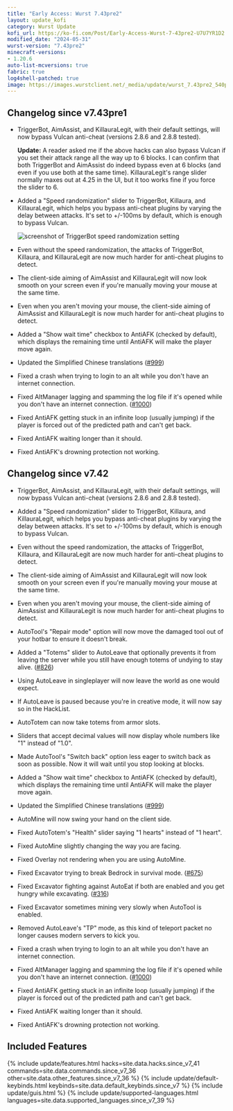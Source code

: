 ```yaml
---
title: "Early Access: Wurst 7.43pre2"
layout: update_kofi
category: Wurst Update
kofi_url: https://ko-fi.com/Post/Early-Access-Wurst-7-43pre2-U7U7YR1D2
modified_date: "2024-05-31"
wurst-version: "7.43pre2"
minecraft-versions:
- 1.20.6
auto-list-mcversions: true
fabric: true
log4shell-patched: true
image: https://images.wurstclient.net/_media/update/wurst_7.43pre2_540p.webp
---
```

## Changelog since v7.43pre1

- TriggerBot, AimAssist, and KillauraLegit, with their default settings, will now bypass Vulcan anti-cheat (versions 2.8.6 and 2.8.8 tested).

  **Update:** A reader asked me if the above hacks can also bypass Vulcan if you set their attack range all the way up to 6 blocks. I can confirm that both TriggerBot and AimAssist do indeed bypass even at 6 blocks (and even if you use both at the same time). KillauraLegit's range slider normally maxes out at 4.25 in the UI, but it too works fine if you force the slider to 6.

- Added a "Speed randomization" slider to TriggerBot, Killaura, and KillauraLegit, which helps you bypass anti-cheat plugins by varying the delay between attacks. It's set to +/-100ms by default, which is enough to bypass Vulcan.

  ![screenshot of TriggerBot speed randomization setting](https://github.com/Wurst-Imperium/Wurst7/assets/10100202/b68d1d56-a863-4aa2-b416-16f152053a03)

- Even without the speed randomization, the attacks of TriggerBot, Killaura, and KillauraLegit are now much harder for anti-cheat plugins to detect.

- The client-side aiming of AimAssist and KillauraLegit will now look smooth on your screen even if you're manually moving your mouse at the same time.

- Even when you aren't moving your mouse, the client-side aiming of AimAssist and KillauraLegit is now much harder for anti-cheat plugins to detect.

- Added a "Show wait time" checkbox to AntiAFK (checked by default), which displays the remaining time until AntiAFK will make the player move again.

- Updated the Simplified Chinese translations ([#999](https://github.com/Wurst-Imperium/Wurst7/pull/999))

- Fixed a crash when trying to login to an alt while you don't have an internet connection.

- Fixed AltManager lagging and spamming the log file if it's opened while you don't have an internet connection. ([#1000](https://github.com/Wurst-Imperium/Wurst7/issues/1000))

- Fixed AntiAFK getting stuck in an infinite loop (usually jumping) if the player is forced out of the predicted path and can't get back.

- Fixed AntiAFK waiting longer than it should.

- Fixed AntiAFK's drowning protection not working.

## Changelog since v7.42

- TriggerBot, AimAssist, and KillauraLegit, with their default settings, will now bypass Vulcan anti-cheat (versions 2.8.6 and 2.8.8 tested).

- Added a "Speed randomization" slider to TriggerBot, Killaura, and KillauraLegit, which helps you bypass anti-cheat plugins by varying the delay between attacks. It's set to +/-100ms by default, which is enough to bypass Vulcan.

- Even without the speed randomization, the attacks of TriggerBot, Killaura, and KillauraLegit are now much harder for anti-cheat plugins to detect.

- The client-side aiming of AimAssist and KillauraLegit will now look smooth on your screen even if you're manually moving your mouse at the same time.

- Even when you aren't moving your mouse, the client-side aiming of AimAssist and KillauraLegit is now much harder for anti-cheat plugins to detect.

- AutoTool's "Repair mode" option will now move the damaged tool out of your hotbar to ensure it doesn't break.

- Added a "Totems" slider to AutoLeave that optionally prevents it from leaving the server while you still have enough totems of undying to stay alive. ([#826](https://github.com/Wurst-Imperium/Wurst7/pull/826))

- Using AutoLeave in singleplayer will now leave the world as one would expect.

- If AutoLeave is paused because you're in creative mode, it will now say so in the HackList.

- AutoTotem can now take totems from armor slots.

- Sliders that accept decimal values will now display whole numbers like "1" instead of "1.0".

- Made AutoTool's "Switch back" option less eager to switch back as soon as possible. Now it will wait until you stop looking at blocks.

- Added a "Show wait time" checkbox to AntiAFK (checked by default), which displays the remaining time until AntiAFK will make the player move again.

- Updated the Simplified Chinese translations ([#999](https://github.com/Wurst-Imperium/Wurst7/pull/999))

- AutoMine will now swing your hand on the client side.

- Fixed AutoTotem's "Health" slider saying "1 hearts" instead of "1 heart".

- Fixed AutoMine slightly changing the way you are facing.

- Fixed Overlay not rendering when you are using AutoMine.

- Fixed Excavator trying to break Bedrock in survival mode. ([#675](https://github.com/Wurst-Imperium/Wurst7/issues/675))

- Fixed Excavator fighting against AutoEat if both are enabled and you get hungry while excavating. ([#316](https://github.com/Wurst-Imperium/Wurst7/issues/316))

- Fixed Excavator sometimes mining very slowly when AutoTool is enabled.

- Removed AutoLeave's "TP" mode, as this kind of teleport packet no longer causes modern servers to kick you.

- Fixed a crash when trying to login to an alt while you don't have an internet connection.

- Fixed AltManager lagging and spamming the log file if it's opened while you don't have an internet connection. ([#1000](https://github.com/Wurst-Imperium/Wurst7/issues/1000))

- Fixed AntiAFK getting stuck in an infinite loop (usually jumping) if the player is forced out of the predicted path and can't get back.

- Fixed AntiAFK waiting longer than it should.

- Fixed AntiAFK's drowning protection not working.

## Included Features

{% include update/features.html hacks=site.data.hacks.since_v7_41 commands=site.data.commands.since_v7_36 other=site.data.other_features.since_v7_36 %}
{% include update/default-keybinds.html keybinds=site.data.default_keybinds.since_v7 %}
{% include update/guis.html %}
{% include update/supported-languages.html languages=site.data.supported_languages.since_v7_39 %}
